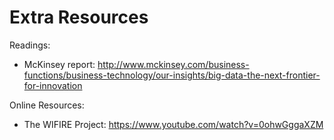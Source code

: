 # Extra Resources

Readings:
- McKinsey report: http://www.mckinsey.com/business-functions/business-technology/our-insights/big-data-the-next-frontier-for-innovation

Online Resources:
- The WIFIRE Project: https://www.youtube.com/watch?v=0ohwGggaXZM